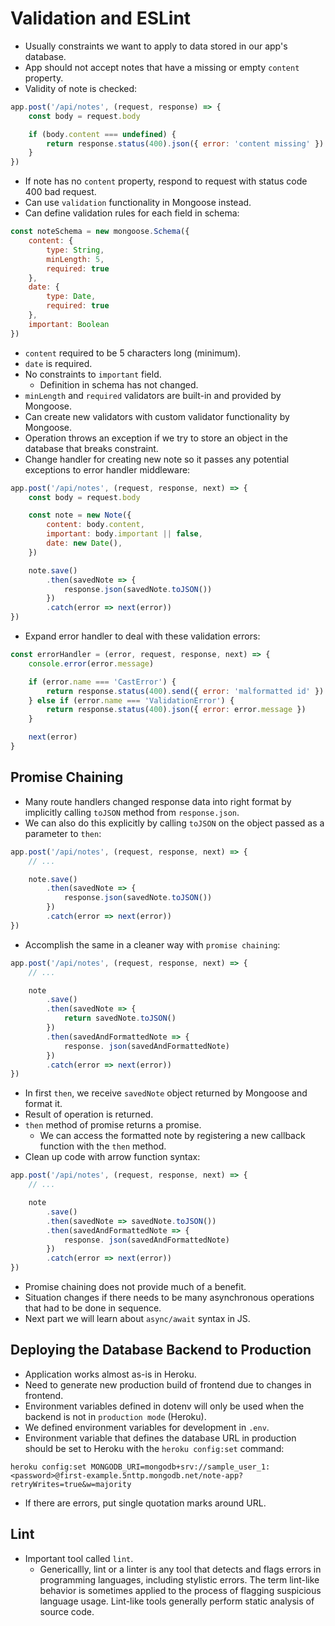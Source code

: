 # Validation and ESLint
- Usually constraints we want to apply to data stored in our app's database.
- App should not accept notes that have a missing or empty `content` property.
- Validity of note is checked:
```javascript
app.post('/api/notes', (request, response) => {
    const body = request.body

    if (body.content === undefined) {
        return response.status(400).json({ error: 'content missing' })
    }
})
```
- If note has no `content` property, respond to request with status code 400 bad request.
- Can use `validation` functionality in Mongoose instead.
- Can define validation rules for each field in schema:
```javascript
const noteSchema = new mongoose.Schema({
    content: {
        type: String,
        minLength: 5,
        required: true
    },
    date: {
        type: Date,
        required: true
    },
    important: Boolean
})
```
- `content` required to be 5 characters long (minimum).
- `date` is required.
- No constraints to `important` field.
    - Definition in schema has not changed.
- `minLength` and `required` validators are built-in and provided by Mongoose.
- Can create new validators with custom validator functionality by Mongoose.
- Operation throws an exception if we try to store an object in the database that breaks constraint.
- Change handler for creating new note so it passes any potential exceptions to error handler middleware:
```javascript
app.post('/api/notes', (request, response, next) => {
    const body = request.body

    const note = new Note({
        content: body.content,
        important: body.important || false,
        date: new Date(),
    })

    note.save()
        .then(savedNote => {
            response.json(savedNote.toJSON())
        })
        .catch(error => next(error))
})
```
- Expand error handler to deal with these validation errors:
```javascript
const errorHandler = (error, request, response, next) => {
    console.error(error.message)

    if (error.name === 'CastError') {
        return response.status(400).send({ error: 'malformatted id' })
    } else if (error.name === 'ValidationError') {
        return response.status(400).json({ error: error.message })
    }

    next(error)
}
```

## Promise Chaining
- Many route handlers changed response data into right format by implicitly calling `toJSON` method from `response.json`.
- We can also do this explicitly by calling `toJSON` on the object passed as a parameter to `then`:
```javascript
app.post('/api/notes', (request, response, next) => {
    // ...

    note.save()
        .then(savedNote => {
            response.json(savedNote.toJSON())
        })
        .catch(error => next(error))
})
```
- Accomplish the same in a cleaner way with `promise chaining`:
```javascript
app.post('/api/notes', (request, response, next) => {
    // ...

    note
        .save()
        .then(savedNote => {
            return savedNote.toJSON()
        })
        .then(savedAndFormattedNote => {
            response. json(savedAndFormattedNote)
        })
        .catch(error => next(error))
})
```
- In first `then`, we receive `savedNote` object returned by Mongoose and format it.
- Result of operation is returned.
- `then` method of promise returns a promise.
    - We can access the formatted note by registering a new callback function with the `then` method.
- Clean up code with arrow function syntax:
```javascript
app.post('/api/notes', (request, response, next) => {
    // ...

    note
        .save()
        .then(savedNote => savedNote.toJSON())
        .then(savedAndFormattedNote => {
            response. json(savedAndFormattedNote)
        })
        .catch(error => next(error))
})
```
- Promise chaining does not provide much of a benefit.
- Situation changes if there needs to be many asynchronous operations that had to be done in sequence.
- Next part we will learn about `async/await` syntax in JS.

## Deploying the Database Backend to Production
- Application works almost as-is in Heroku.
- Need to generate new production build of frontend due to changes in frontend.
- Environment variables defined in dotenv will only be used when the backend is not in `production mode` (Heroku).
- We defined environment variables for development in `.env`.
- Environment variable that defines the database URL in production should be set to Heroku with the `heroku config:set` command:
```
heroku config:set MONGODB_URI=mongodb+srv://sample_user_1:<password>@first-example.5nttp.mongodb.net/note-app?retryWrites=true&w=majority
```
- If there are errors, put single quotation marks around URL.

## Lint
- Important tool called `lint`.
    - Genericallly, lint or a linter is any tool that detects and flags errors in programming languages, including stylistic errors. The term lint-like behavior is sometimes applied to the process of flagging suspicious language usage. Lint-like tools generally perform static analysis of source code.
